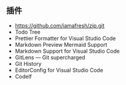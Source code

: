 ## 插件
- https://github.com/iamafresh/zip.git
- Todo Tree
- Prettier Formatter for Visual Studio Code
- Markdown Preview Mermaid Support
- Markdown Support for Visual Studio Code
- GitLens — Git supercharged
- Git History
- EditorConfig for Visual Studio Code
- Codelf

